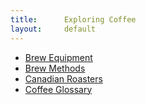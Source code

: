 ```yaml
---
title:      Exploring Coffee
layout:     default
---
```


* [Brew Equipment](/brew-equipment.html)
* [Brew Methods](/brew-methods.html)
* [Canadian Roasters](/canadian-roasters.html)
* [Coffee Glossary](/glossary.html)


